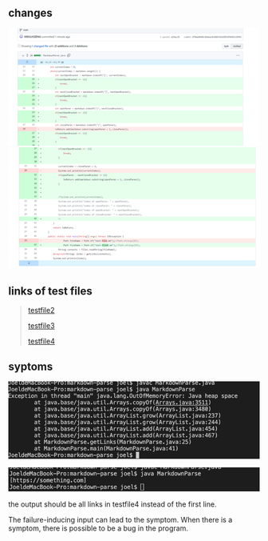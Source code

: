 ## changes
![image](change1.png)
![image](change2.png)


## links of test files
>[testfile2](https://github.com/WEIGUOZENG/markdown-parse/blob/main/test-file2.md)
>
>[testfile3](https://github.com/WEIGUOZENG/markdown-parse/blob/main/test-file3.md)
>
>[testfile4](https://github.com/WEIGUOZENG/markdown-parse/blob/main/test-file4.md)


## syptoms
![image](output2.png)

![image](output1.png)

the output should be all links in testfile4 instead of the first line.



The failure-inducing input can lead to the symptom. When there is a symptom, there is possible to be a bug in the program. 
